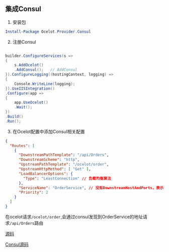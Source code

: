 ## 集成Consul


1. 安装包

```powershell
Install-Package Ocelot.Provider.Consul
```

2. 注册Consul

```c#

builder.ConfigureServices(s =>
{
    s.AddOcelot() 
    .AddConsul();   // AddConsul
}).ConfigureLogging((hostingContext, logging) =>
{
    Console.WriteLine(logging);
}).UseIISIntegration()
.Configure(app =>
{
    app.UseOcelot() 
    .Wait();
})
.Build()
.Run();
```

3. 在Ocelot配置中添加Consul相关配置


```json
{
  "Routes": [
    {
      "DownstreamPathTemplate": "/api/Orders",
      "DownstreamScheme": "http",
      "UpstreamPathTemplate": "/ocelot/order",
      "UpstreamHttpMethod": [ "Get" ],
      "LoadBalancerOptions": {
        "Type": "LeastConnection" // 负载均衡算法
      },
      "ServiceName": "OrderService", // 没有DownstreamHostAndPorts，表示下游服务，不是由Ocelot直接指定，而是通过Consul查询得到
      "Priority": 2
    }
  ]
}

```

在ocelot请求```/ocelot/order```,会通过consul发现到OrderService的地址请求```/api/Orders```路由

[源码](https://github.com/thomerson/Demo/tree/main/dotnet6/DemoOcelot)

[Consul源码](https://github.com/thomerson/Demo/tree/main/DotnetCore/Demo.Consul)
